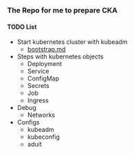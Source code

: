 ### The Repo for me to prepare CKA

#### TODO List
- Start kubernetes cluster with kubeadm
  - [bootstrap.md](https://github.com/wrasdf/cka/blob/master/k8s-bootstrap/bootstrap.md)
- Steps with kubernetes objects
  - Deployment
  - Service
  - ConfigMap
  - Secrets
  - Job
  - Ingress
- Debug
  - Networks
- Configs  
  - kubeadm
  - kubeconfig
  - aduit

